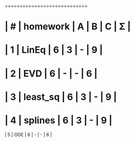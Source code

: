  ============================
 
 | #  | homework      | A | B | C | Σ   |
 ============================
 | 1  | LinEq         | 6 | 3 | - | 9   |
 ============================
 | 2  | EVD           | 6 | - | - | 6   |
 ============================
 | 3  | least_sq      | 6 | 3 | - | 9   |
 ============================
 | 4  | splines       | 6 | 3 | - | 9   |
 ============================
 | 5  | ODE           | 6 | - | - | 6   |
